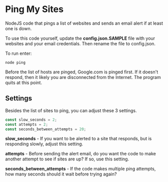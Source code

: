 # Ping My Sites

NodeJS code that pings a list of websites and sends an email alert if at least one is down.

To use this code yourself, update the **config.json.SAMPLE** file with your websites and your email credentials. Then rename the file to config.json.

To run enter:

```
node ping
```

Before the list of hosts are pinged, Google.com is pinged first. If it doesn't respond, then it likely you are
disconnected from the Internet. The program quits at this point.

## Settings

Besides the list of sites to ping, you can adjust these 3 settings.

```javascript
const slow_seconds = 2;
const attempts = 2;
const seconds_between_attempts = 20;
```

**slow_seconds** - If you want to be alerted to a site that responds, but is responding slowly, adjust this setting.

**attempts** - Before sending the alert email, do you want the code to make another attempt to see if sites are up? If so, use this setting.

**seconds_between_attempts** - If the code makes multiple ping attempts, how many seconds should it wait before trying again?
